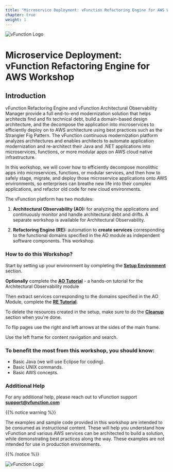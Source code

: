 ```yaml
---
title: "Microservice Deployment: vFunction Refactoring Engine for AWS Workshop"
chapter: true
weight: 1
---
```


![vFunction Logo](/images/vFunction.png)

# Microservice Deployment: vFunction Refactoring Engine for AWS Workshop

## Introduction

vFunction Refactoring Engine and vFunction Architectural Observability Manager provide a full end-to-end modernization solution that helps architects find and fix technical debt, build a domain-based design architecture, and the decompose the application into microservices to efficiently deploy on to AWS architecture using best practices such as the Strangler Fig Pattern. The vFunction continuous modernization platform analyzes architectures and enables architects to automate application modernization and re-architect their Java and .NET applications into microservices, functions, or more modular apps on AWS cloud native infrastructure.

In this workshop, we will cover how to efficiently decompose monolithic apps into microservices, functions, or modular services, and then how to safely stage, migrate, and deploy those microservice applications onto AWS environments, so enterprises can breathe new life into their complex applications, and refactor old code for new cloud environments.

The vFunction platform has two modules:

1. **Architectural Observability (AO):** for analyzing the applications and continuously monitor and handle architectural debt and drifts. A separate workshop is available for Architectural Observability. 

2. **Refactoring Engine (RE):** automation to **create services** corresponding to the functional domains specified in the AO module as independent software components. This workshop.

### How to do this Workshop?

Start by setting up your environment by completing the **[Setup Environment](/10_setup.html)** section.

**Optionally** complete the **[AO Tutorial](https://awsworkshop.io/)** - a hands-on tutorial for the Architectural Observability module

Then extract services corresponding to the domains specified in the AO Module, complete the **[RE Tutorial](/200_refactoring-engine.html)**.

To delete the resources created in the setup, make sure to do the **[Cleanup](/300_cleanup.html)** section when you're done.

To flip pages use the right and left arrows at the sides of the main frame.

Use the left frame for content navigation and search.

### To benefit the most from this workshop, you should know:

- Basic Java (we will use Eclipse for coding).
- Basic UNIX commands.
- Basic AWS concepts.

### Additional Help
For any additional help, please reach out to vFunction support **[support@vfunction.com](mailto:support@vfunction.com)**

{{% notice warning %}}
<p style='text-align: left;'>
The examples and sample code provided in this workshop are intended to be consumed as instructional content. These will help you understand how vFunction and various AWS services can be architected to build a solution, while demonstrating best practices along the way. These examples are not intended for use in production environments.
</p>
{{% /notice %}}

![vFunction Logo](/images/vFunction.png)


